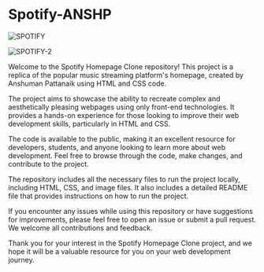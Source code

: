 # Spotify-ANSHP

![SPOTIFY](https://github.com/ANSHPG/SPOTIFY-ANSHP/assets/132222062/32332c7b-a771-4f5e-a1c0-c14018dc3d8a)

![SPOTIFY-2](https://github.com/ANSHPG/SPOTIFY-ANSHP/assets/132222062/2e0b8a2f-5ae6-4047-930e-7d4e8d8dd9f6)

Welcome to the Spotify Homepage Clone repository! This project is a replica of the popular music streaming platform's homepage, created by Anshuman Pattanaik using HTML and CSS code.

The project aims to showcase the ability to recreate complex and aesthetically pleasing webpages using only front-end technologies. It provides a hands-on experience for those looking to improve their web development skills, particularly in HTML and CSS.

The code is available to the public, making it an excellent resource for developers, students, and anyone looking to learn more about web development. Feel free to browse through the code, make changes, and contribute to the project.

The repository includes all the necessary files to run the project locally, including HTML, CSS, and image files. It also includes a detailed README file that provides instructions on how to run the project.

If you encounter any issues while using this repository or have suggestions for improvements, please feel free to open an issue or submit a pull request. We welcome all contributions and feedback.

Thank you for your interest in the Spotify Homepage Clone project, and we hope it will be a valuable resource for you on your web development journey.

